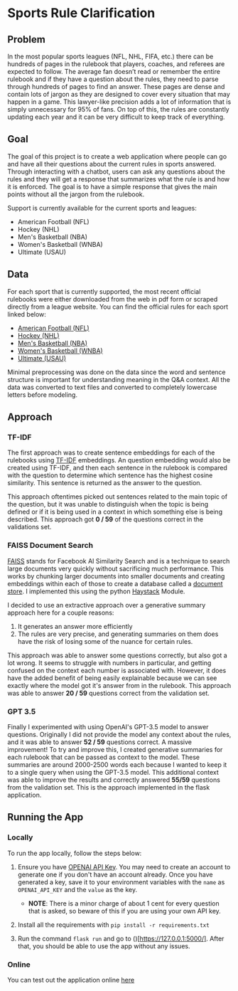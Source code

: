 # Sports Rule Clarification

## Problem

In the most popular sports leagues (NFL, NHL, FIFA, etc.) there can be hundreds of pages in the rulebook
that players, coaches, and referees are expected to follow. The average fan doesn’t read or remember
the entire rulebook and if they have a question about the rules, they need to parse through hundreds of
pages to find an answer. These pages are dense and contain lots of jargon as they are designed to cover
every situation that may happen in a game. This lawyer-like precision adds a lot of information that is
simply unnecessary for 95% of fans. On top of this, the rules are constantly updating each year and it can
be very difficult to keep track of everything.

## Goal

The goal of this project is to create a web application where people can go and have all their questions about the current rules in sports answered. Through interacting with a chatbot, users can ask any questions about the rules and they will get a response that summarizes what the rule is and how it is enforced. The goal is to have a simple response that gives the main points without all the jargon from the rulebook.

Support is currently available for the current sports and leagues:

- American Football (NFL)
- Hockey (NHL)
- Men's Basketball (NBA)
- Women's Basketball (WNBA)
- Ultimate (USAU)

## Data

For each sport that is currently supported, the most recent official rulebooks were either downloaded from the web in pdf form or scraped directly from a league website. You can find the official rules for each sport linked below:

- [American Football (NFL)](https://operations.nfl.com/media/5kvgzyss/2022-nfl-rulebook-final.pdf)
- [Hockey (NHL)](https://cms.nhl.bamgrid.com/images/assets/binary/335473802/binary-file/file.pdf)
- [Men's Basketball (NBA)](https://ak-static.cms.nba.com/wp-content/uploads/sites/4/2022/10/Official-Playing-Rules-2022-23-NBA-Season.pdf)
- [Women's Basketball (WNBA)](https://www.wnba.com/wnba-rule-book/)
- [Ultimate (USAU)](https://www.usaultimate.org/about/rules/)

Minimal preprocessing was done on the data since the word and sentence structure is important for understanding meaning in the Q&A context. All the data was converted to text files and converted to completely lowercase letters before modeling.

## Approach

### TF-IDF

The first approach was to create sentence embeddings for each of the rulebooks using [TF-IDF](https://monkeylearn.com/blog/what-is-tf-idf/) embeddings. An question embedding would also be created using TF-IDF, and then each sentence in the rulebook is compared with the question to determine which sentence has the highest cosine similarity. This sentence is returned as the answer to the question.

This approach oftentimes picked out sentences related to the main topic of the question, but it was unable to distinguish when the topic is being defined or if it is being used in a context in which something else is being described. This approach got **0 / 59** of the questions correct in the validations set.

### FAISS Document Search

[FAISS](https://github.com/facebookresearch/faiss) stands for Facebook AI Similarity Search and is a technique to search large documents very quickly without sacrificing much performance. This works by chunking larger documents into smaller documents and creating embeddings within each of those to create a database called a [document store](https://docs.haystack.deepset.ai/docs/document_store). I implemented this using the python [Haystack](https://haystack.deepset.ai/) Module.

I decided to use an extractive approach over a generative summary approach here for a couple reasons:

1. It generates an answer more efficiently
2. The rules are very precise, and generating summaries on them does have the risk of losing some of the nuance for certain rules.

This approach was able to answer some questions correctly, but also got a lot wrong. It seems to struggle with numbers in particular, and getting confused on the context each number is associated with. However, it does have the added benefit of being easily explainable because we can see exactly where the model got it's answer from in the rulebook. This approach was able to answer **20 / 59** questions correct from the validation set.

### GPT 3.5

Finally I experimented with using OpenAI's GPT-3.5 model to answer questions. Originally I did not provide the model any context about the rules, and it was able to answer **52 / 59** questions correct. A massive improvement! To try and improve this, I created generative summaries for each rulebook that can be passed as context to the model. These summaries are around 2000-2500 words each because I wanted to keep it to a single query when using the GPT-3.5 model. This additional context was able to improve the results and correctly answered **55/59** questions from the validation set. This is the approach implemented in the flask application.

## Running the App

### Locally

To run the app locally, follow the steps below:

1. Ensure you have [OPENAI API Key](https://platform.openai.com/account/api-keys). You may need to create an account to generate one if you don't have an account already. Once you have generated a key, save it to your environment variables with the `name` as `OPENAI_API_KEY` and the `value` as the key.
    - **NOTE**: There is a minor charge of about 1 cent for every question that is asked, so beware of this if you are using your own API key.  
2. Install all the requirements with `pip install -r requirements.txt`

3. Run the command `flask run` and go to ()[https://127.0.0.1:5000/]. After that, you should be able to use the app without any issues.

### Online

 You can test out the application online [here](http://sports-rules-clarifications.azurewebsites.net/)
